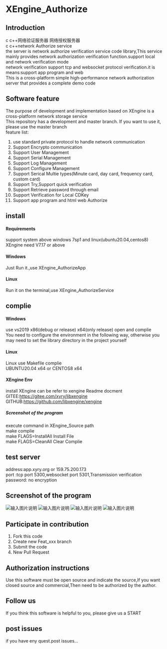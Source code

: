 # XEngine_Authorize

## Introduction
c c++网络验证服务器 网络授权服务器  
c c++network Authorize service  
the server is network authorize verification service code library,This service mainly provides network authorization verification function.support local and network verification mode  
network verification support tcp and websocket protocol verification.it is means:support app program and web  
This is a cross-platform simple high-performance network authorization server that provides a complete demo code  

## Software feature
The purpose of development and implementation based on XEngine is a cross-platform network storage service  
This repository has a development and master branch. If you want to use it, please use the master branch  
feature list:  
1. use standard private protocol to handle network communication
2. Support Encrypto communication
3. Support User Management
4. Support Serial Management
5. Support Log Management
6. Support Configure Management
7. Support Serical Multie types(Minute card, day card, frequency card, custom card)
8. Support Try,Support quick verification
9. Support Retrieve password through email
10. Support Verification for Local CDKey
11. Support app program and html web Authorize

## install

#### Requirements
support system above windows 7sp1 and linux(ubuntu20.04,centos8)  
XEngine need V7.17 or above  

#### Windows
Just Run it.,use XEngine_AuthorizeApp


#### Linux
Run it on the terminal,use XEngine_AuthorizeService

## complie

#### Windows
use vs2019 x86(debug or release) x64(only release) open and complie  
You need to configure the environment in the following way, otherwise you may need to set the library directory in the project yourself  

#### Linux
Linux use Makefile complie  
UBUNTU20.04 x64 or CENTOS8 x64  

#### XEngine Env
install XEngine can be refer to xengine Readme docment
GITEE:https://gitee.com/xyry/libxengine
GITHUB:https://github.com/libxengine/xengine

##### Screenshot of the program
execute command in XEngine_Source path   
make complie  
make FLAGS=InstallAll Install File  
make FLAGS=CleanAll Clear Complie  

## test server
address:app.xyry.org or 159.75.200.173  
port :tcp port 5300,websocket port 5301,Transmission verification password: no encryption

## Screenshot of the program
![输入图片说明](https://www.xyry.org/authorize/1.png "在这里输入图片标题")
![输入图片说明](https://www.xyry.org/authorize/2.png "在这里输入图片标题")
![输入图片说明](https://www.xyry.org/authorize/3.png "在这里输入图片标题")
![输入图片说明](https://www.xyry.org/authorize/4.png "在这里输入图片标题")

## Participate in contribution

1.  Fork this code
2.  Create new Feat_xxx branch
3.  Submit the code
4.  New Pull Request

## Authorization instructions
Use this software must be open source and indicate the source,If you want closed source and commercial,Then need to be authorized by the author.

## Follow us
If you think this software is helpful to you, please give us a START

## post issues

if you have eny quest.post issues...